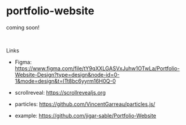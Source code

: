 # portfolio-website
coming soon!

<br>

Links

- Figma: https://www.figma.com/file/tY9qXXLGASVxJuhw1OTwLa/Portfolio-Website-Design?type=design&node-id=0-1&mode=design&t=ITt8bc6yyrm16H0Q-0

- scrollreveal: https://scrollrevealjs.org

- particles: https://github.com/VincentGarreau/particles.js/

- example: https://github.com/jigar-sable/Portfolio-Website
